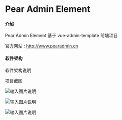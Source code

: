 # Pear Admin Element

#### 介绍
Pear Admin Element 基于 vue-admin-template 前端项目

官方网站 : http://www.pearadmin.cn


#### 软件架构
软件架构说明

项目截图

![输入图片说明](https://images.gitee.com/uploads/images/2020/0512/134001_1c7bb3f9_4835367.png "CP95N17J23WR21051W7E9DV.png")

![输入图片说明](https://images.gitee.com/uploads/images/2020/0512/134010_dcc65311_4835367.png "(M]NCAZN@J@CUF(%L`20ZRX.png")

![输入图片说明](https://images.gitee.com/uploads/images/2020/0512/134035_70efc836_4835367.png "S_(5@DXV}6IF`60@EU255~5.png")